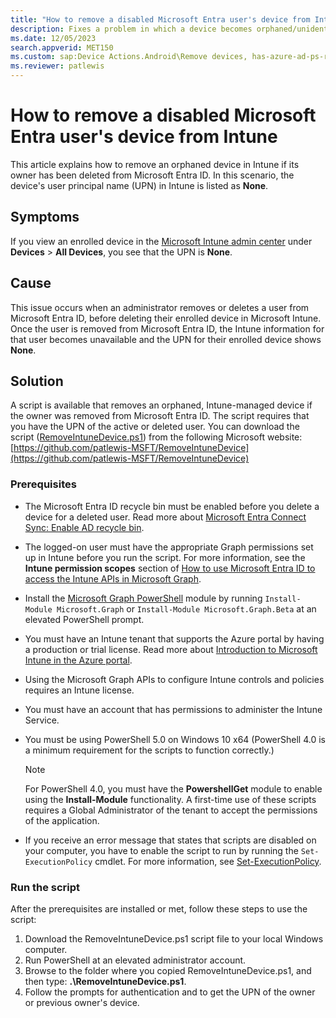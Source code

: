 ```yaml
---
title: "How to remove a disabled Microsoft Entra user's device from Intune"
description: Fixes a problem in which a device becomes orphaned/unidentifiable if its owner is removed from Microsoft Entra ID before the device is removed from Microsoft Intune.
ms.date: 12/05/2023
search.appverid: MET150
ms.custom: sap:Device Actions.Android\Remove devices, has-azure-ad-ps-ref, azure-ad-ref-level-one-done
ms.reviewer: patlewis
---
```


# How to remove a disabled Microsoft Entra user's device from Intune

This article explains how to remove an orphaned device in Intune if its owner has been deleted from Microsoft Entra ID. In this scenario, the device's user principal name (UPN) in Intune is listed as **None**.

## Symptoms

If you view an enrolled device in the [Microsoft Intune admin center](https://go.microsoft.com/fwlink/?linkid=2109431) under **Devices** > **All Devices**, you see that the UPN is **None**.

## Cause

This issue occurs when an administrator removes or deletes a user from Microsoft Entra ID, before deleting their enrolled device in Microsoft Intune. Once the user is removed from Microsoft Entra ID, the Intune information for that user becomes unavailable and the UPN for their enrolled device shows **None**.

## Solution

A script is available that removes an orphaned, Intune-managed device if the owner was removed from Microsoft Entra ID. The script requires that you have the UPN of the active or deleted user. You can download the script ([RemoveIntuneDevice.ps1](https://github.com/patlewis-MSFT/RemoveIntuneDevice/blob/master/RemoveIntuneDevice.ps1)) from the following Microsoft website:  
[https://github.com/patlewis-MSFT/RemoveIntuneDevice](https://github.com/patlewis-MSFT/RemoveIntuneDevice)

### Prerequisites

- The Microsoft Entra ID recycle bin must be enabled before you delete a device for a deleted user. Read more about [Microsoft Entra Connect Sync: Enable AD recycle bin](/azure/active-directory/hybrid/how-to-connect-sync-recycle-bin).

- The logged-on user must have the appropriate Graph permissions set up in Intune before you run the script. For more information, see the **Intune permission scopes** section of [How to use Microsoft Entra ID to access the Intune APIs in Microsoft Graph](/mem/intune/developer/intune-graph-apis#intune-permission-scopes).

- Install the [Microsoft Graph PowerShell](/powershell/microsoftgraph/overview) module by running `Install-Module Microsoft.Graph` or `Install-Module Microsoft.Graph.Beta` at an elevated PowerShell prompt.

- You must have an Intune tenant that supports the Azure portal by having a production or trial license. Read more about [Introduction to Microsoft Intune in the Azure portal](/mem/intune/fundamentals/what-is-intune).

- Using the Microsoft Graph APIs to configure Intune controls and policies requires an Intune license.
- You must have an account that has permissions to administer the Intune Service.

- You must be using PowerShell 5.0 on Windows 10 x64 (PowerShell 4.0 is a minimum requirement for the scripts to function correctly.)

    > [!NOTE]
    > For PowerShell 4.0, you must have the **PowershellGet** module to enable using the **Install-Module** functionality. A first-time use of these scripts requires a Global Administrator of the tenant to accept the permissions of the application.

- If you receive an error message that states that scripts are disabled on your computer, you have to enable the script to run by running the `Set-ExecutionPolicy` cmdlet. For more information, see [Set-ExecutionPolicy](/powershell/module/microsoft.powershell.security/set-executionpolicy).

### Run the script

After the prerequisites are installed or met, follow these steps to use the script:

1. Download the RemoveIntuneDevice.ps1 script file to your local Windows computer.
1. Run PowerShell at an elevated administrator account.
1. Browse to the folder where you copied RemoveIntuneDevice.ps1, and then type: **.\RemoveIntuneDevice.ps1**.
1. Follow the prompts for authentication and to get the UPN of the owner or previous owner's device.
